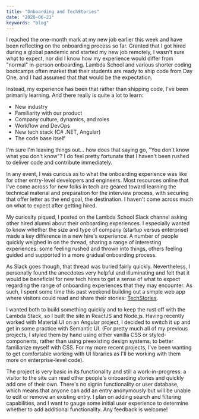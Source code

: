 ```yaml
---
title: "Onboarding and TechStories"
date: "2020-06-21"
keywords: "blog"
---
```


I reached the one-month mark at my new job earlier this week and have been reflecting on the onboarding process so far. Granted that I got hired during a global pandemic and started my new job remotely, I wasn't sure what to expect, nor did I know how my experience would differ from "normal" in-person onboarding. Lambda School and various shorter coding bootcamps often market that their students are ready to ship code from Day One, and I had assumed that that would be the expectation.

Instead, my experience has been that rather than shipping code, I've been primarily learning. And there really is quite a lot to learn:

- New industry
- Familiarity with our product
- Company culture, dynamics, and roles
- Workflow and DevOps
- New tech stack (C# .NET, Angular)
- The code base itself

I'm sure I'm leaving things out... how does that saying go, "You don't know what you don't know"? I do feel pretty fortunate that I haven't been rushed to deliver code and contribute immediately.

In any event, I was curious as to what the onboarding experience was like for other entry-level developers and engineers. Most resources online that I've come across for new folks in tech are geared toward learning the technical material and preparation for the interview process, with securing that offer letter as the end goal, the destination. I haven't come across much on what to expect after getting hired.

My curiosity piqued, I posted on the Lambda School Slack channel asking other hired alumni about their onboarding experiences. I especially wanted to know whether the size and type of company (startup versus enterprise) made a key difference in a new hire's experience. A number of people quickly weighed in on the thread, sharing a range of interesting experiences: some feeling rushed and thrown into things, others feeling guided and supported in a more gradual onboarding process.

As Slack goes though, that thread was buried fairly quickly. Nevertheless, I personally found the anecdotes very helpful and illuminating and felt that it would be beneficial for new tech hires to get a sense of what to expect regarding the range of onboarding experiences that they may encounter. As such, I spent some time this past weekend building out a simple web app where visitors could read and share their stories: [TechStories](https://techstories.netlify.app/).

I wanted both to build something quickly and to keep the rust off with the Lambda Stack, so I built the site in ReactJS and Node.js. Having recently worked with Material UI on an Angular project, I decided to switch it up and get in some practice with Semantic UI. (For pretty much all of my previous projects, I styled them by hand using either vanilla CSS or styled-components, rather than using preexisting design systems, to better familiarize myself with CSS. For my more recent projects, I've been wanting to get comfortable working with UI libraries as I'll be working with them more on enterprise-level code).

The project is very basic in its functionality and still a work-in-progress: a visitor to the site can read other people's onboarding stories and quickly add one of their own. There's no signin functionality or user database, which means that anyone can add an entry anonymously but will be unable to edit or remove an existing entry. I plan on adding search and filtering capabilities, and I want to gauge some initial user experience to determine whether to add additional functionality. Any feedback is welcome!

